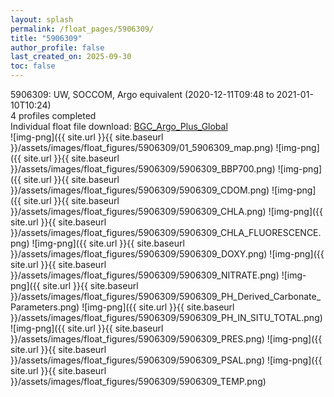 ```yaml
---
layout: splash
permalink: /float_pages/5906309/
title: "5906309"
author_profile: false
last_created_on: 2025-09-30
toc: false
---
```

 
5906309: UW, SOCCOM, Argo equivalent (2020-12-11T09:48 to 2021-01-10T10:24)\
4 profiles completed\
Individual float file download: [BGC_Argo_Plus_Global](https://ftp.soest.hawaii.edu/bgc_argo_plus/Individual_Floats/outliers_removed/5906309_Sprof_processed.nc)\
![img-png]({{ site.url }}{{ site.baseurl }}/assets/images/float_figures/5906309/01_5906309_map.png)
![img-png]({{ site.url }}{{ site.baseurl }}/assets/images/float_figures/5906309/5906309_BBP700.png)
![img-png]({{ site.url }}{{ site.baseurl }}/assets/images/float_figures/5906309/5906309_CDOM.png)
![img-png]({{ site.url }}{{ site.baseurl }}/assets/images/float_figures/5906309/5906309_CHLA.png)
![img-png]({{ site.url }}{{ site.baseurl }}/assets/images/float_figures/5906309/5906309_CHLA_FLUORESCENCE.png)
![img-png]({{ site.url }}{{ site.baseurl }}/assets/images/float_figures/5906309/5906309_DOXY.png)
![img-png]({{ site.url }}{{ site.baseurl }}/assets/images/float_figures/5906309/5906309_NITRATE.png)
![img-png]({{ site.url }}{{ site.baseurl }}/assets/images/float_figures/5906309/5906309_PH_Derived_Carbonate_Parameters.png)
![img-png]({{ site.url }}{{ site.baseurl }}/assets/images/float_figures/5906309/5906309_PH_IN_SITU_TOTAL.png)
![img-png]({{ site.url }}{{ site.baseurl }}/assets/images/float_figures/5906309/5906309_PRES.png)
![img-png]({{ site.url }}{{ site.baseurl }}/assets/images/float_figures/5906309/5906309_PSAL.png)
![img-png]({{ site.url }}{{ site.baseurl }}/assets/images/float_figures/5906309/5906309_TEMP.png)
